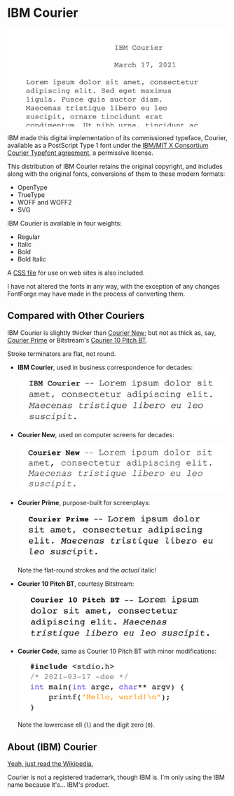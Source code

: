 # IBM Courier

![IBM Courier](images/ibm-courier.png)

IBM made this digital implementation of its commissioned typeface,
Courier, available as a PostScript Type 1 font under the [IBM/MIT X
Consortium Courier Typefont agreement](COPYRIGHT), a permissive
license.

This distribution of IBM Courier retains the original copyright, and
includes along with the original fonts, conversions of them to these
modern formats:

-   OpenType
-   TrueType
-   WOFF and WOFF2
-   SVG

IBM Courier is available in four weights:

-   Regular
-   Italic
-   Bold
-   Bold Italic

A [CSS file](fonts/IBM-Courier.css) for use on web sites is also
included.

I have not altered the fonts in any way, with the exception of any
changes FontForge may have made in the process of converting them.

## Compared with Other Couriers

IBM Courier is slightly thicker than [Courier
New](https://www.myfonts.com/fonts/mti/courier-new/); but not as thick
as, say, [Courier Prime](https://quoteunquoteapps.com/courierprime/)
or Bitstream's [Courier 10 Pitch
BT](https://www.myfonts.com/fonts/bitstream/courier-10-pitch/).

Stroke terminators are flat, not round.

-   **IBM Courier**, used in business correspondence for decades:

    ![IBM Courier](images/compare-ibm-courier.png)

-   **Courier New**, used on computer screens for decades:

    ![Courier New](images/compare-courier-new.png)

-   **Courier Prime**, purpose-built for screenplays:

    ![Courier Prime](images/compare-courier-prime.png)
    
    Note the flat-round strokes and the *actual* italic!

-   **Courier 10 Pitch BT**, courtesy Bitstream:

    ![Courier 10 Pitch BT](images/compare-courier-10-pitch-bt.png)

-   **Courier Code**, same as Courier 10 Pitch BT with minor modifications:

    ![Courier Code](images/compare-courier-code.png)
    
    Note the lowercase ell (`l`) and the digit zero (`0`).

## About (IBM) Courier

[Yeah, just read the Wikipedia.](https://en.wikipedia.org/wiki/Courier_%28typeface%29)

Courier is not a registered trademark, though IBM is.  I'm only using
the IBM name because it's... IBM's product.

